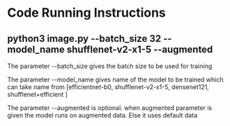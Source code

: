 # Code Running Instructions ##
## python3 image.py --batch_size 32 --model_name shufflenet-v2-x1-5 --augmented

The parameter --batch_size gives the batch size to be used for training 

The parameter --model_name gives name of the model to be trained which can take name from [efficientnet-b0, shufflenet-v2-x1-5, densenet121, shufflenet+efficient ]

The parameter --augmented is optional. when augmented parameter is given the model runs on augmented data. Else it uses default data
